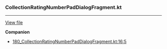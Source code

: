 ### CollectionRatingNumberPadDialogFragment.kt
---
[View file](files/180_CollectionRatingNumberPadDialogFragment.kt)

**Companion**

 - [180_CollectionRatingNumberPadDialogFragment.kt:16:5](files/180_CollectionRatingNumberPadDialogFragment.kt#L16)
